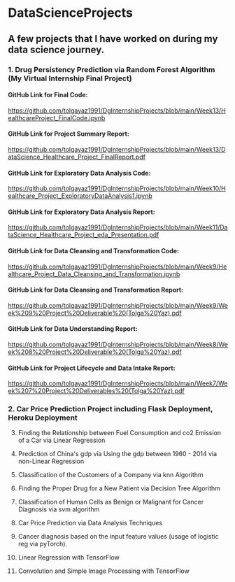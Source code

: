 # DataScienceProjects

## A few projects that I have worked on during my data science journey.

### 1. Drug Persistency Prediction via Random Forest Algorithm (My Virtual Internship Final Project)

#### GitHub Link for Final Code:

https://github.com/tolgayaz1991/DgInternshipProjects/blob/main/Week13/HealthcareProject_FinalCode.ipynb

#### GitHub Link for Project Summary Report:

https://github.com/tolgayaz1991/DgInternshipProjects/blob/main/Week13/DataScience_Healthcare_Project_FinalReport.pdf

#### GitHub Link for Exploratory Data Analysis Code:

https://github.com/tolgayaz1991/DgInternshipProjects/blob/main/Week10/Healthcare_Project_ExploratoryDataAnalysis1.ipynb

#### GitHub Link for Exploratory Data Analysis Report:

https://github.com/tolgayaz1991/DgInternshipProjects/blob/main/Week11/DataScience_Healthcare_Project_eda_Presentation.pdf

#### GitHub Link for Data Cleansing and Transformation Code:

https://github.com/tolgayaz1991/DgInternshipProjects/blob/main/Week9/Healthcare_Project_Data_Cleansing_and_Transformation.ipynb

#### GitHub Link for Data Cleansing and Transformation Report:

https://github.com/tolgayaz1991/DgInternshipProjects/blob/main/Week9/Week%209%20Project%20Deliverable%20(Tolga%20Yaz).pdf

#### GitHub Link for Data Understanding Report:

https://github.com/tolgayaz1991/DgInternshipProjects/blob/main/Week8/Week%208%20Project%20Deliverable%20(Tolga%20Yaz).pdf

#### GitHub Link for Project Lifecycle and Data Intake Report:

https://github.com/tolgayaz1991/DgInternshipProjects/blob/main/Week7/Week%207%20Project%20Deliverables%20(Tolga%20Yaz).pdf


### 2. Car Price Prediction Project including Flask Deployment, Heroku Deployment

3. Finding the Relationship between Fuel Consumption and co2 Emission of a Car via Linear Regression

4. Prediction of China's gdp via Using the gdp between 1960 - 2014 via non-Linear Regression

5. Classification of the Customers of a Company via knn Algorithm

6. Finding the Proper Drug for a New Patient via Decision Tree Algorithm

7. Classification of Human Cells as Benign or Malignant for Cancer Diagnosis via svm algorithm

8. Car Price Prediction via Data Analysis Techniques

9. Cancer diagnosis based on the input feature values (usage of logistic reg via pyTorch).

10. Linear Regression with TensorFlow

11. Convolution and Simple Image Processing with TensorFlow

